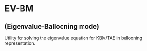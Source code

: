 # EV-BM
## (Eigenvalue-Ballooning mode)
Utility for solving the eigenvalue equation for KBM/TAE in ballooning representation.
